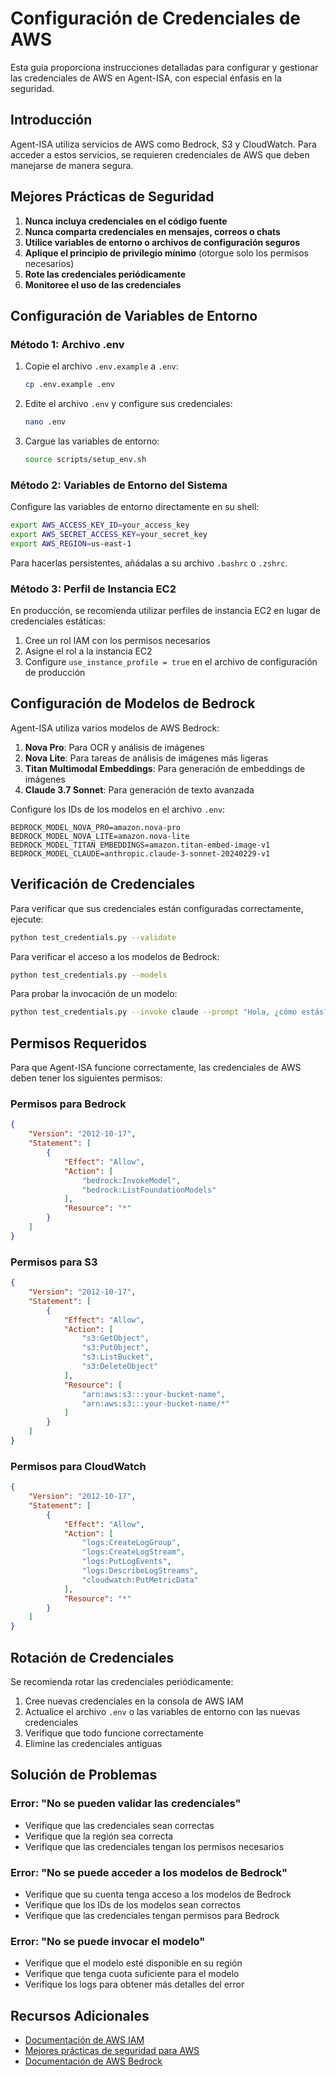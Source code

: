 # Configuración de Credenciales de AWS

Esta guía proporciona instrucciones detalladas para configurar y gestionar las credenciales de AWS en Agent-ISA, con especial énfasis en la seguridad.

## Introducción

Agent-ISA utiliza servicios de AWS como Bedrock, S3 y CloudWatch. Para acceder a estos servicios, se requieren credenciales de AWS que deben manejarse de manera segura.

## Mejores Prácticas de Seguridad

1. **Nunca incluya credenciales en el código fuente**
2. **Nunca comparta credenciales en mensajes, correos o chats**
3. **Utilice variables de entorno o archivos de configuración seguros**
4. **Aplique el principio de privilegio mínimo** (otorgue solo los permisos necesarios)
5. **Rote las credenciales periódicamente**
6. **Monitoree el uso de las credenciales**

## Configuración de Variables de Entorno

### Método 1: Archivo .env

1. Copie el archivo `.env.example` a `.env`:
   ```bash
   cp .env.example .env
   ```

2. Edite el archivo `.env` y configure sus credenciales:
   ```bash
   nano .env
   ```

3. Cargue las variables de entorno:
   ```bash
   source scripts/setup_env.sh
   ```

### Método 2: Variables de Entorno del Sistema

Configure las variables de entorno directamente en su shell:

```bash
export AWS_ACCESS_KEY_ID=your_access_key
export AWS_SECRET_ACCESS_KEY=your_secret_key
export AWS_REGION=us-east-1
```

Para hacerlas persistentes, añádalas a su archivo `.bashrc` o `.zshrc`.

### Método 3: Perfil de Instancia EC2

En producción, se recomienda utilizar perfiles de instancia EC2 en lugar de credenciales estáticas:

1. Cree un rol IAM con los permisos necesarios
2. Asigne el rol a la instancia EC2
3. Configure `use_instance_profile = true` en el archivo de configuración de producción

## Configuración de Modelos de Bedrock

Agent-ISA utiliza varios modelos de AWS Bedrock:

1. **Nova Pro**: Para OCR y análisis de imágenes
2. **Nova Lite**: Para tareas de análisis de imágenes más ligeras
3. **Titan Multimodal Embeddings**: Para generación de embeddings de imágenes
4. **Claude 3.7 Sonnet**: Para generación de texto avanzada

Configure los IDs de los modelos en el archivo `.env`:

```
BEDROCK_MODEL_NOVA_PRO=amazon.nova-pro
BEDROCK_MODEL_NOVA_LITE=amazon.nova-lite
BEDROCK_MODEL_TITAN_EMBEDDINGS=amazon.titan-embed-image-v1
BEDROCK_MODEL_CLAUDE=anthropic.claude-3-sonnet-20240229-v1
```

## Verificación de Credenciales

Para verificar que sus credenciales están configuradas correctamente, ejecute:

```bash
python test_credentials.py --validate
```

Para verificar el acceso a los modelos de Bedrock:

```bash
python test_credentials.py --models
```

Para probar la invocación de un modelo:

```bash
python test_credentials.py --invoke claude --prompt "Hola, ¿cómo estás?"
```

## Permisos Requeridos

Para que Agent-ISA funcione correctamente, las credenciales de AWS deben tener los siguientes permisos:

### Permisos para Bedrock

```json
{
    "Version": "2012-10-17",
    "Statement": [
        {
            "Effect": "Allow",
            "Action": [
                "bedrock:InvokeModel",
                "bedrock:ListFoundationModels"
            ],
            "Resource": "*"
        }
    ]
}
```

### Permisos para S3

```json
{
    "Version": "2012-10-17",
    "Statement": [
        {
            "Effect": "Allow",
            "Action": [
                "s3:GetObject",
                "s3:PutObject",
                "s3:ListBucket",
                "s3:DeleteObject"
            ],
            "Resource": [
                "arn:aws:s3:::your-bucket-name",
                "arn:aws:s3:::your-bucket-name/*"
            ]
        }
    ]
}
```

### Permisos para CloudWatch

```json
{
    "Version": "2012-10-17",
    "Statement": [
        {
            "Effect": "Allow",
            "Action": [
                "logs:CreateLogGroup",
                "logs:CreateLogStream",
                "logs:PutLogEvents",
                "logs:DescribeLogStreams",
                "cloudwatch:PutMetricData"
            ],
            "Resource": "*"
        }
    ]
}
```

## Rotación de Credenciales

Se recomienda rotar las credenciales periódicamente:

1. Cree nuevas credenciales en la consola de AWS IAM
2. Actualice el archivo `.env` o las variables de entorno con las nuevas credenciales
3. Verifique que todo funcione correctamente
4. Elimine las credenciales antiguas

## Solución de Problemas

### Error: "No se pueden validar las credenciales"

- Verifique que las credenciales sean correctas
- Verifique que la región sea correcta
- Verifique que las credenciales tengan los permisos necesarios

### Error: "No se puede acceder a los modelos de Bedrock"

- Verifique que su cuenta tenga acceso a los modelos de Bedrock
- Verifique que los IDs de los modelos sean correctos
- Verifique que las credenciales tengan permisos para Bedrock

### Error: "No se puede invocar el modelo"

- Verifique que el modelo esté disponible en su región
- Verifique que tenga cuota suficiente para el modelo
- Verifique los logs para obtener más detalles del error

## Recursos Adicionales

- [Documentación de AWS IAM](https://docs.aws.amazon.com/IAM/latest/UserGuide/introduction.html)
- [Mejores prácticas de seguridad para AWS](https://docs.aws.amazon.com/IAM/latest/UserGuide/best-practices.html)
- [Documentación de AWS Bedrock](https://docs.aws.amazon.com/bedrock/latest/userguide/what-is-bedrock.html)
